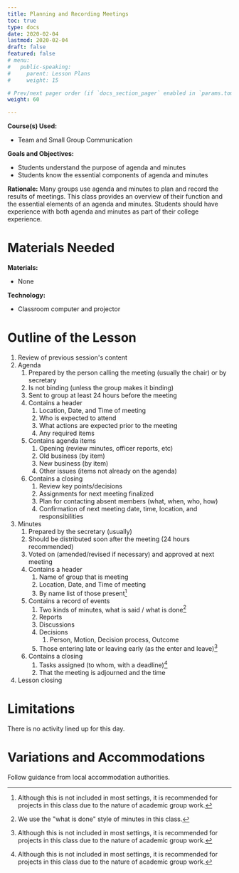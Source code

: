 ```yaml
---
title: Planning and Recording Meetings
toc: true
type: docs
date: 2020-02-04
lastmod: 2020-02-04
draft: false
featured: false
# menu:
#   public-speaking:
#     parent: Lesson Plans
#     weight: 15

# Prev/next pager order (if `docs_section_pager` enabled in `params.toml`)
weight: 60

---
```


**Course(s) Used:**

* Team and Small Group Communication

**Goals and Objectives:**

* Students understand the purpose of agenda and minutes
* Students know the essential components of agenda and minutes

**Rationale:**
Many groups use agenda and minutes to plan and record the results of meetings.
This class provides an overview of their function and the essential elements of an agenda and minutes.
Students should have experience with both agenda and minutes as part of their college experience.

Materials Needed
================

**Materials:**

* None

**Technology:**

* Classroom computer and projector

Outline of the Lesson
=====================

1.  Review of previous session's content
2.  Agenda
    1.  Prepared by the person calling the meeting (usually the chair) or by secretary
    2.  Is not binding (unless the group makes it binding)
    3.  Sent to group at least 24 hours before the meeting
    4.  Contains a header
        1.  Location, Date, and Time of meeting
        2.  Who is expected to attend
        3.  What actions are expected prior to the meeting
        4.  Any required items
    5.  Contains agenda items
        1.  Opening (review minutes, officer reports, etc)
        2.  Old business (by item)
        3.  New business (by item)
        4.  Other issues (items not already on the agenda)
    6.  Contains a closing
        1.  Review key points/decisions
        2.  Assignments for next meeting finalized
        3.  Plan for contacting absent members (what, when, who, how)
        4.  Confirmation of next meeting date, time, location, and responsibilities
3.  Minutes
    1.  Prepared by the secretary (usually)
    2.  Should be distributed soon after the meeting (24 hours recommended)
    3.  Voted on (amended/revised if necessary) and approved at next meeting
    4.  Contains a header
        1.  Name of group that is meeting
        2.  Location, Date, and Time of meeting
        3.  By name list of those present[^recommended-for-this-class]
    5.  Contains a record of events
        1.  Two kinds of minutes, what is said / what is done[^what-is-done-used-here]
        2.  Reports
        3.  Discussions
        4.  Decisions
            1.  Person, Motion, Decision process, Outcome
        5.  Those entering late or leaving early (as the enter and leave)[^recommended-for-this-class]
    6.  Contains a closing
        1.  Tasks assigned (to whom, with a deadline)[^recommended-for-this-class]
        2.  That the meeting is adjourned and the time
4.  Lesson closing

[^what-is-done-used-here]: We use the "what is done" style of minutes in this class.
[^recommended-for-this-class]: Although this is not included in most settings, it is recommended for projects in this class due to the nature of academic group work.

<!-- Need an activity for this lesson -->

Limitations
===========

There is no activity lined up for this day.

<!--
Debrief
=======
-->

Variations and Accommodations
=============================

Follow guidance from local accommodation authorities.

<!-- End Notes -->

<!-- Previous Versions:

   v#   | Date       | Modifications
  ------|:-----------|:-------------
  v0.00 | 2020-02-04 | Initial Version

-->
